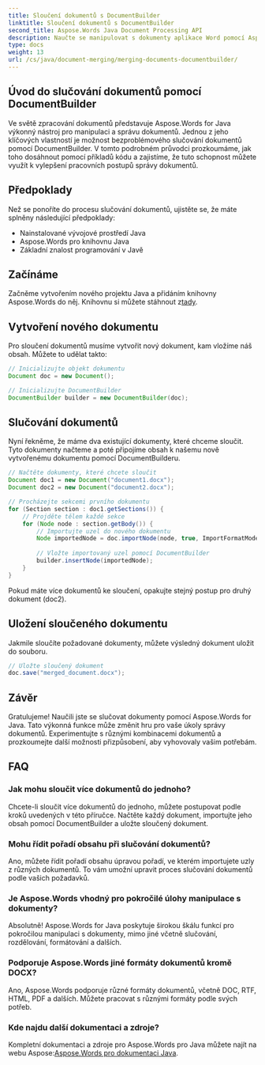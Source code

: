 ```yaml
---
title: Sloučení dokumentů s DocumentBuilder
linktitle: Sloučení dokumentů s DocumentBuilder
second_title: Aspose.Words Java Document Processing API
description: Naučte se manipulovat s dokumenty aplikace Word pomocí Aspose.Words for Java. Vytvářejte, upravujte, spojujte a převádějte dokumenty programově v Javě.
type: docs
weight: 13
url: /cs/java/document-merging/merging-documents-documentbuilder/
---
```


## Úvod do slučování dokumentů pomocí DocumentBuilder

Ve světě zpracování dokumentů představuje Aspose.Words for Java výkonný nástroj pro manipulaci a správu dokumentů. Jednou z jeho klíčových vlastností je možnost bezproblémového slučování dokumentů pomocí DocumentBuilder. V tomto podrobném průvodci prozkoumáme, jak toho dosáhnout pomocí příkladů kódu a zajistíme, že tuto schopnost můžete využít k vylepšení pracovních postupů správy dokumentů.

## Předpoklady

Než se ponoříte do procesu slučování dokumentů, ujistěte se, že máte splněny následující předpoklady:

- Nainstalované vývojové prostředí Java
- Aspose.Words pro knihovnu Java
- Základní znalost programování v Javě

## Začínáme

 Začněme vytvořením nového projektu Java a přidáním knihovny Aspose.Words do něj. Knihovnu si můžete stáhnout z[tady](https://releases.aspose.com/words/java/).

## Vytvoření nového dokumentu

Pro sloučení dokumentů musíme vytvořit nový dokument, kam vložíme náš obsah. Můžete to udělat takto:

```java
// Inicializujte objekt dokumentu
Document doc = new Document();

// Inicializujte DocumentBuilder
DocumentBuilder builder = new DocumentBuilder(doc);
```

## Slučování dokumentů

Nyní řekněme, že máme dva existující dokumenty, které chceme sloučit. Tyto dokumenty načteme a poté připojíme obsah k našemu nově vytvořenému dokumentu pomocí DocumentBuilderu.

```java
// Načtěte dokumenty, které chcete sloučit
Document doc1 = new Document("document1.docx");
Document doc2 = new Document("document2.docx");

// Procházejte sekcemi prvního dokumentu
for (Section section : doc1.getSections()) {
    // Projděte tělem každé sekce
    for (Node node : section.getBody()) {
        // Importujte uzel do nového dokumentu
        Node importedNode = doc.importNode(node, true, ImportFormatMode.KEEP_SOURCE_FORMATTING);
        
        // Vložte importovaný uzel pomocí DocumentBuilder
        builder.insertNode(importedNode);
    }
}
```

Pokud máte více dokumentů ke sloučení, opakujte stejný postup pro druhý dokument (doc2).

## Uložení sloučeného dokumentu

Jakmile sloučíte požadované dokumenty, můžete výsledný dokument uložit do souboru.

```java
// Uložte sloučený dokument
doc.save("merged_document.docx");
```

## Závěr

Gratulujeme! Naučili jste se slučovat dokumenty pomocí Aspose.Words for Java. Tato výkonná funkce může změnit hru pro vaše úkoly správy dokumentů. Experimentujte s různými kombinacemi dokumentů a prozkoumejte další možnosti přizpůsobení, aby vyhovovaly vašim potřebám.

## FAQ

### Jak mohu sloučit více dokumentů do jednoho?

Chcete-li sloučit více dokumentů do jednoho, můžete postupovat podle kroků uvedených v této příručce. Načtěte každý dokument, importujte jeho obsah pomocí DocumentBuilder a uložte sloučený dokument.

### Mohu řídit pořadí obsahu při slučování dokumentů?

Ano, můžete řídit pořadí obsahu úpravou pořadí, ve kterém importujete uzly z různých dokumentů. To vám umožní upravit proces slučování dokumentů podle vašich požadavků.

### Je Aspose.Words vhodný pro pokročilé úlohy manipulace s dokumenty?

Absolutně! Aspose.Words for Java poskytuje širokou škálu funkcí pro pokročilou manipulaci s dokumenty, mimo jiné včetně slučování, rozdělování, formátování a dalších.

### Podporuje Aspose.Words jiné formáty dokumentů kromě DOCX?

Ano, Aspose.Words podporuje různé formáty dokumentů, včetně DOC, RTF, HTML, PDF a dalších. Můžete pracovat s různými formáty podle svých potřeb.

### Kde najdu další dokumentaci a zdroje?

 Kompletní dokumentaci a zdroje pro Aspose.Words pro Java můžete najít na webu Aspose:[Aspose.Words pro dokumentaci Java](https://reference.aspose.com/words/java/).
